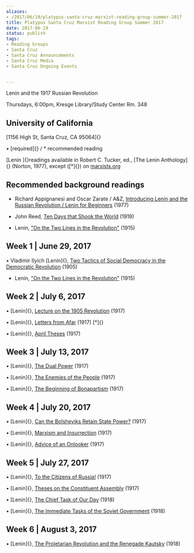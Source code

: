 ```yaml
---
aliases:
- /2017/06/19/platypus-santa-cruz-marxist-reading-group-summer-2017
title: Platypus Santa Cruz Marxist Reading Group Summer 2017
date: 2017-06-19
status: publish
tags:
- Reading Groups
- Santa Cruz
- Santa Cruz Announcements
- Santa Cruz Media
- Santa Cruz Ongoing Events


---
```

Lenin and the 1917 Russian Revolution


Thursdays, 6:00pm, Kresge Library/Study Center Rm. 348


## University of California

[1156 High St, Santa Cruz, CA 95064]{}



<div>

• [required]{} / * recommended reading

</div>



<div>

[Lenin ]{}readings available in Robert C. Tucker, ed., [The Lenin
Anthology]{} (Norton, 1977), except ([\*]{})
on [marxists.org](http://marxists.org/)

</div>



## Recommended background readings

<div>

* Richard Appignanesi and Oscar Zarate / A&Z, [Introducing Lenin and the
Russian Revolution / Lenin for
Beginners](http://www.mediafire.com/file/m9h72nf0swd1bac/leninforbeginners1978.pdf) (1977)

</div>

<div>

* John Reed, [Ten Days that Shook the
World](https://www.marxists.org/archive/reed/1919/10days/10days/index.htm) (1919)

</div>

<div>

* Lenin, ["On the Two Lines in the
Revolution"](https://www.marxists.org/archive/lenin/works/1915/nov/20.htm) (1915)

</div>



## Week 1 | June 29, 2017

<div>

• Vladimir Ilyich [Lenin]{}, [Two Tactics of Social Democracy in the
Democratic
Revolution](https://www.marxists.org/archive/lenin/works/1905/tactics/) (1905)

</div>

<div>

* Lenin, ["On the Two Lines in the
Revolution"](https://www.marxists.org/archive/lenin/works/1915/nov/20.htm) (1915)

</div>



## Week 2 | July 6, 2017

<div>

• [Lenin]{}, [Lecture on the 1905
Revolution](https://www.marxists.org/archive/lenin/works/1917/jan/09.htm) (1917)

</div>

<div>

• [Lenin]{}, [Letters from
Afar](https://www.marxists.org/archive/lenin/works/1917/lfafar/index.htm) (1917) [\*]{}

</div>

<div>

• [Lenin]{}, [April
Theses](https://www.marxists.org/archive/lenin/works/1917/apr/04.htm) (1917)

</div>



## Week 3 | July 13, 2017

<div>

• [Lenin]{}, [The Dual
Power](https://www.marxists.org/archive/lenin/works/1917/apr/09.htm) (1917)

</div>

<div>

• [Lenin]{}, [The Enemies of the
People](https://www.marxists.org/archive/lenin/works/1917/jun/20b.htm) (1917)

</div>

<div>

• [Lenin]{}, [The Beginning of
Bonapartism](https://www.marxists.org/archive/lenin/works/1917/jul/29.htm) (1917)

</div>



## Week 4 | July 20, 2017

<div>

• [Lenin]{}, [Can the Bolsheviks Retain State
Power?](https://www.marxists.org/archive/lenin/works/1917/oct/01.htm) (1917)

</div>

<div>

• [Lenin]{}, [Marxism and
Insurrection](https://www.marxists.org/archive/lenin/works/1917/sep/13.htm) (1917)

</div>

<div>

• [Lenin]{}, [Advice of an
Onlooker](https://www.marxists.org/archive/lenin/works/1917/oct/08.htm) (1917)

</div>



## Week 5 | July 27, 2017

<div>

• [Lenin]{}, [To the Citizens of
Russia!](https://www.marxists.org/archive/lenin/works/1917/oct/25.htm) (1917)

</div>

<div>

• [Lenin]{}, [Theses on the Constituent
Assembly](https://www.marxists.org/archive/lenin/works/1917/dec/11a.htm) (1917)

</div>

<div>

• [Lenin]{}, [The Chief Task of Our
Day](https://www.marxists.org/archive/lenin/works/1918/mar/11.htm) (1918)

</div>

<div>

• [Lenin]{}, [The Immediate Tasks of the Soviet
Government](https://www.marxists.org/archive/lenin/works/1918/mar/x03.htm) (1918)

</div>



## Week 6 | August 3, 2017

<div>

• [Lenin]{}, [The Proletarian Revolution and the Renegade
Kautsky](https://www.marxists.org/archive/lenin/works/1918/prrk/index.htm) (1918)

</div>
